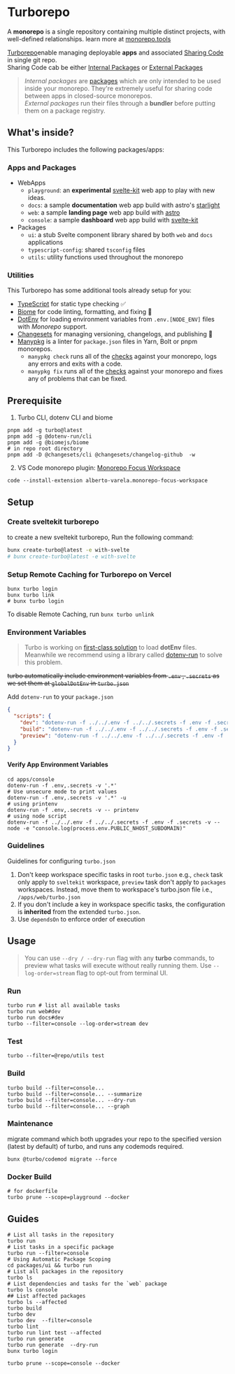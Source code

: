 # Turborepo

A **monorepo** is a single repository containing multiple distinct projects, with well-defined relationships. learn more at [monorepo.tools](https://monorepo.tools/)

[Turborepo](https://turbo.build/repo/docs/handbook)enable managing deployable **apps** and associated [Sharing Code](https://turbo.build/repo/docs/handbook/sharing-code) in single git repo.  
Sharing Code cab be either [Internal Packages](https://turbo.build/repo/docs/handbook/sharing-code/internal-packages) or [External Packages](https://turbo.build/repo/docs/handbook/publishing-packages)

> _Internal packages_ are [packages](https://turbo.build/repo/docs/handbook/sharing-code) which are only intended to be used inside your monorepo. They're extremely useful for sharing code between apps in closed-source monorepos.  
> _External packages_ run their files through a **bundler** before putting them on a package registry.

## What's inside?

This Turborepo includes the following packages/apps:

### Apps and Packages

- WebApps
  - `playground`: an **experimental** [svelte-kit](https://kit.svelte.dev/) web app to play with new ideas.
  - `docs`: a sample **documentation** web app build with astro's [starlight](https://starlight.astro.build/)
  - `web`: a sample **landing page** web app build with [astro](https://astro.build/)
  - `console`: a sample **dashboard** web app build with [svelte-kit](https://kit.svelte.dev/)
- Packages
  - `ui`: a stub Svelte component library shared by both `web` and `docs` applications
  - `typescript-config`: shared `tsconfig` files
  - `utils`: utility functions used throughout the monorepo

### Utilities

This Turborepo has some additional tools already setup for you:

- [TypeScript](https://www.typescriptlang.org/) for static type checking ✅
- [Biome](https://biomejs.dev/) for code linting, formatting, and fixing 🌿
- [DotEnv](https://dotenv.run/) for loading environment variables from `.env.[NODE_ENV]` files with _Monorepo_ support.
- [Changesets](https://github.com/changesets/changesets) for managing versioning, changelogs, and publishing 📝
- [Manypkg](https://github.com/Thinkmill/manypkg) is a linter for `package.json` files in Yarn, Bolt or pnpm monorepos.
  - `manypkg check` runs all of the [checks](https://github.com/Thinkmill/manypkg?tab=readme-ov-file#checks) against your monorepo, logs any errors and exits with a code.
  - `manypkg fix` runs all of the [checks](https://github.com/Thinkmill/manypkg?tab=readme-ov-file#checks) against your monorepo and fixes any of problems that can be fixed.

## Prerequisite

1. Turbo CLI, dotenv CLI and biome

```shell
pnpm add -g turbo@latest
pnpm add -g @dotenv-run/cli
pnpm add -g @biomejs/biome
# in repo root directory
pnpm add -D @changesets/cli @changesets/changelog-github  -w
```

2. VS Code monorepo plugin: [Monorepo Focus Workspace](https://marketplace.visualstudio.com/items?itemName=alberto-varela.monorepo-focus-workspace)

```shell
code --install-extension alberto-varela.monorepo-focus-workspace
```

## Setup

### Create sveltekit turborepo

to create a new sveltekit turborepo, Run the following command:

```sh
bunx create-turbo@latest -e with-svelte
# bunx create-turbo@latest -e with-svelte
```

### Setup Remote Caching for Turborepo on Vercel

```shell
bunx turbo login
bunx turbo link
# bunx turbo login
```

To disable Remote Caching, run `bunx turbo unlink`

### Environment Variables

> Turbo is working on [first-class solution](https://turbo.build/repo/docs/handbook/dev#using-environment-variables) to load **dotEnv** files.  
> Meanwhile we recommend using a library called [dotenv-run](https://dotenv.run/) to solve this problem.

~~turbo automatically include environment variables from `.env` , `.secrets` as we set them at `globalDotEnv` in `turbo.json`~~

Add `dotenv-run` to your `package.json`

```json filename="package.json" highlight=3
{
  "scripts": {
    "dev": "dotenv-run -f ../../.env -f ../../.secrets -f .env -f .secrets -v -- vite dev",
    "build": "dotenv-run -f ../../.env -f ../../.secrets -f .env -f .secrets -v -- vite build",
    "preview": "dotenv-run -f ../../.env -f ../../.secrets -f .env -f .secrets -v -- vite preview"
  }
}
```

#### Verify App Environment Variables

```shell
cd apps/console
dotenv-run -f .env,.secrets -v '.*'
# Use unsecure mode to print values
dotenv-run -f .env,.secrets -v '.*' -u
# using printenv
dotenv-run -f .env,.secrets -v -- printenv
# using node script
dotenv-run -f ../../.env -f ../../.secrets -f .env -f .secrets -v -- node -e "console.log(process.env.PUBLIC_NHOST_SUBDOMAIN)"
```

### Guidelines

Guidelines for configuring `turbo.json`

1. Don't keep workspace specific tasks in root `turbo.json` e.g., `check` task only apply to `sveltekit` workspace, `preview` task don't apply to `packages` workspaces. Instead, move them to workspace's turbo.json file i.e., `/apps/web/turbo.json`
2. If you don't include a key in workspace specific tasks, the configuration is **inherited** from the extended `turbo.json`.
3. Use `dependsOn` to enforce order of execution

## Usage

> You can use `--dry / --dry-run` flag with any **turbo** commands, to preview what tasks will execute without really running them.
> Use `--log-order=stream` flag to opt-out from terminal UI.

### Run

```shell
turbo run # list all available tasks
turbo run web#dev
turbo run docs#dev
turbo --filter=console --log-order=stream dev
```

### Test

```shell
turbo --filter=@repo/utils test
```

### Build

```shell
turbo build --filter=console...
turbo build --filter=console... --summarize
turbo build --filter=console... --dry-run
turbo build --filter=console... --graph
```

### Maintenance

migrate command which both upgrades your repo to the specified version (latest by default) of turbo, and runs any codemods required.

```shell
bunx @turbo/codemod migrate --force
```

### Docker Build

```shell
# for dockerfile
turbo prune --scope=playground --docker
```

## Guides

```shell
# List all tasks in the repository
turbo run
# List tasks in a specific package
turbo run --filter=console
# Using Automatic Package Scoping
cd packages/ui && turbo run
# List all packages in the repository
turbo ls
# List dependencies and tasks for the `web` package
turbo ls console
## List affected packages
turbo ls --affected
turbo build
turbo dev
turbo dev  --filter=console
turbo lint
turbo run lint test --affected
turbo run generate
turbo run generate  --dry-run
bunx turbo login

turbo prune --scope=console --docker
```
